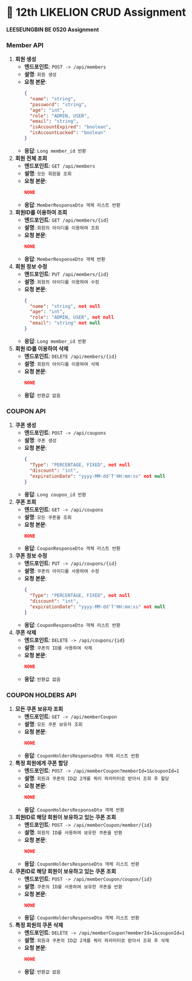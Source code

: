 # 🦁 12th LIKELION CRUD Assignment

#### **LEESEUNGBIN BE  0520 Assignment**

### Member API
1. **회원 생성**
    - **엔드포인트**: `POST -> /api/members`
    - **설명**: `회원 생성`
    - **요청 본문**:
        ```json
        {
          "name": "string",
          "password": "string",
          "age": "int",
          "role": "ADMIN, USER",
          "email": "string",
          "isAccountExpired": "boolean",
          "isAccountLocked": "boolean"
        }
        ```
    - **응답**: `Long member_id 반환`
2. **회원 전체 조희**
    - **엔드포인트**: `GET /api/members`
    - **설명**: `모든 회원을 조회`
    - **요청 본문**:
        ```json
        NONE
        ```
    - **응답**: `MemberResponseDto 객체 리스트 반환`
3. **회원ID를 이용하여 조희**
    - **엔드포인트**: `GET /api/members/{id}`
    - **설명**: `회원의 아이디를 이용하여 조회`
    - **요청 본문**:
        ```json
        NONE
        ```
    - **응답**: `MemberResponseDto 객체 반환`
3. **회원 정보 수정**
    - **엔드포인트**: `PUT /api/members/{id}`
    - **설명**: `회원의 아이디를 이용하여 수정`
    - **요청 본문**:
        ```json
	    {
          "name": "string", not null
          "age": "int",
          "role": "ADMIN, USER", not null
          "email": "string" not null
        }
        ```
    - **응답**: `Long member_id 반환`
4. **회원 ID를 이용하여 삭제**
    - **엔드포인트**: `DELETE /api/members/{id}`
    - **설명**: `회원의 아이디를 이용하여 삭제`
    - **요청 본문**:
        ```json
	    NONE
        ```
    - **응답**: `반환값 없음`
### COUPON API
1. **쿠폰 생성**
    - **엔드포인트**: `POST -> /api/coupons`
    - **설명**: `쿠폰 생성`
    - **요청 본문**:
        ```json
        {
          "Type": "PERCENTAGE, FIXED", not null
          "discount": "int",
          "expirationDate": "yyyy-MM-dd'T'HH:mm:ss" not null
        }
        ```
    - **응답**: `Long coupon_id 반환`
2. **쿠폰 조회**
    - **엔드포인트**: `GET -> /api/coupons`
    - **설명**: `모든 쿠폰을 조회`
    - **요청 본문**:
        ```json
        NONE
        ```
    - **응답**: `CouponResponseDto 객체 리스트 반환`
3. **쿠폰 정보 수정**
    - **엔드포인트**: `PUT -> /api/coupons/{id}`
    - **설명**: `쿠폰의 아이디를 사용하여 수정`
    - **요청 본문**:
        ```json
        {
          "Type": "PERCENTAGE, FIXED", not null
          "discount": "int",
          "expirationDate": "yyyy-MM-dd'T'HH:mm:ss" not null
        }
        ```
    - **응답**: `CouponResponseDto 객체 리스트 반환`
4. **쿠폰 삭제**
    - **엔드포인트**: `DELETE -> /api/coupons/{id}`
    - **설명**: `쿠폰의 ID를 사용하여 삭제`
    - **요청 본문**:
        ```json
        NONE
        ```
    - **응답**: `반환값 없음`
### COUPON HOLDERS API
1. **모든 쿠폰 보유자 조회**
    - **엔드포인트**: `GET -> /api/memberCoupon`
    - **설명**: `모든 쿠폰 보유자 조회`
    - **요청 본문**:
        ```json
        NONE
        ```
    - **응답**: `CouponHoldersResponseDto 객체 리스트 반환`
2. **특정 회원에게 쿠폰 할당**
    - **엔드포인트**: `POST -> /api/memberCoupon?memberId=1&couponId=1`
    - **설명**: `회원과 쿠폰의 ID값 2개를 쿼리 파라미터로 받아서 조회 후 할당`
    - **요청 본문**:
        ```json
        NONE
        ```
    - **응답**: `CouponHoldersResponseDto 객체 반환`
3. **회원ID로 해당 회원이 보유하고 있는 쿠폰 조회**
    - **엔드포인트**: `POST -> /api/memberCoupon/member/{id}`
    - **설명**: `회원의 ID를 사용하여 보유한 쿠폰을 반환`
    - **요청 본문**:
        ```json
        NONE
        ```
    - **응답**: `CouponHoldersResponseDto 객체 리스트 반환`
4. **쿠폰ID로 해당 회원이 보유하고 있는 쿠폰 조회**
    - **엔드포인트**: `POST -> /api/memberCoupon/coupon/{id}`
    - **설명**: `쿠폰의 ID를 사용하여 보유한 쿠폰을 반환`
    - **요청 본문**:
        ```json
        NONE
        ```
    - **응답**: `CouponHoldersResponseDto 객체 리스트 반환`
4. **특정 회원의 쿠폰 삭제**
    - **엔드포인트**: `DELETE -> /api/memberCoupon?memberId=1&couponId=1`
    - **설명**: `회원과 쿠폰의 ID값 2개를 쿼리 파라미터로 받아서 조회 후 삭제`
    - **요청 본문**:
        ```json
        NONE
        ```
    - **응답**: `반환값 없음`
